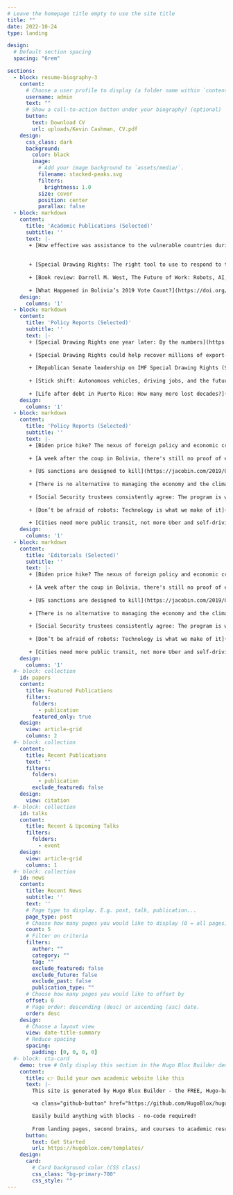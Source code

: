 ```yaml
---
# Leave the homepage title empty to use the site title
title: ""
date: 2022-10-24
type: landing

design:
  # Default section spacing
  spacing: "6rem"

sections:
  - block: resume-biography-3
    content:
      # Choose a user profile to display (a folder name within `content/authors/`)
      username: admin
      text: ""
      # Show a call-to-action button under your biography? (optional)
      button:
        text: Download CV
        url: uploads/Kevin Cashman, CV.pdf
    design:
      css_class: dark
      background:
        color: black
        image:
          # Add your image background to `assets/media/`.
          filename: stacked-peaks.svg
          filters:
            brightness: 1.0
          size: cover
          position: center
          parallax: false
  - block: markdown
    content:
      title: 'Academic Publications (Selected)'
      subtitle: ''
      text: |-
       + [How effective was assistance to the vulnerable countries during the pandemic? Comparing the Debt Service Suspension Initiative and Special Drawing Rights](http://dx.doi.org/10.61801/OUAESS.2023.1.19), with Lara Merling, *Ovidius University Annals, Economic Sciences Series*
        
       
       + [Special Drawing Rights: The right tool to use to respond to the pandemic and other challenges](https://doi.org/10.1080/05775132.2022.2134638), with coauthors, *Challenge* 
       
       + [Book review: Darrell M. West, The Future of Work: Robots, AI, and Automation](https://doi.org/10.4337/roke.2020.01.11) in *Review of Keynesian Economics*
       
       + [What Happened in Bolivia’s 2019 Vote Count?](https://doi.org/10.1080/05775132.2020.1711490), with coauthors, *Challenge*
    design:
      columns: '1'
  - block: markdown
    content:
      title: 'Policy Reports (Selected)'
      subtitle: ''
      text: |-
       + [Special Drawing Rights one year later: By the numbers](https://cepr.net/special-drawing-rights-one-year-later-by-the-numbers/), with Andrés Arauz, Center for Economic and Policy Research (CEPR)
       
       + [Special Drawing Rights could help recover millions of export-related US jobs, and create even more](https://cepr.net/report/special-drawing-rights-could-help-recover-millions-of-export-related-us-jobs-and-create-even-more/), CEPR
       
       + [Republican Senate leadership on IMF Special Drawing Rights (SDRs): A fact check](https://cepr.net/report/republican-senate-leadership-on-imf-special-drawing-rights-sdrs-a-fact-check/), with Mark Weisbrot, CEPR
       
       + [Stick shift: Autonomous vehicles, driving jobs, and the future of work](https://www.law.gwu.edu/sites/g/files/zaxdzs5421/files/downloads/Stick-Shift-Autonomous-Vehicles-Driving-Jobs-and-the-Future-of-Work.pdf), with coauthors, Center for Global Policy Solutions
       
       + [Life after debt in Puerto Rico: How many more lost decades?](https://cepr.net/report/life-after-debt-in-puerto-rico-how-many-more-lost-decades/), with coauthors, CEPR
    design:
      columns: '1'
  - block: markdown
    content:
      title: 'Policy Reports (Selected)'
      subtitle: ''
      text: |-
       + [Biden price hike? The nexus of foreign policy and economic crisis](https://responsiblestatecraft.org/2022/07/26/biden-price-hike-the-nexus-of-foreign-policy-and-economic-crisis/), *Responsible Statecraft*          
       
       + [A week after the coup in Bolivia, there's still no proof of electoral fraud](https://jacobin.com/2019/11/evo-morales-bolivia-coup-election-fraud-organization-of-american-states),*Jacobin* 
       
       + [US sanctions are designed to kill](https://jacobin.com/2019/09/us-iran-sanctions-donald-trump-iran-deal-oil-banks), with Cavan Kharrazian, *Jacobin* 
       
       + [There is no alternative to managing the economy and the climate](https://mronline.org/2019/05/16/there-is-no-alternative-to-managing-the-economy-and-the-climate/), *MR Online* 
       
       + [Social Security trustees consistently agree: The program is well-funded](https://www.commondreams.org/views/2019/05/06/social-security-trustees-consistently-agree-program-well-funded), with Adewale Maye, *Common Dreams* 
       
       + [Don’t be afraid of robots: Technology is what we make of it](https://www.nakedcapitalism.com/2017/11/dont-afraid-robots-technology-make.html), *Naked Capitalism*
       
       + [Cities need more public transit, not more Uber and self-driving cars](https://billmoyers.com/story/cities-need-public-transit-not-uber-self-driving-cars/), *BillMoyers.com*
    design:
      columns: '1'
  - block: markdown
    content:
      title: 'Editorials (Selected)'
      subtitle: ''
      text: |-
       + [Biden price hike? The nexus of foreign policy and economic crisis](https://responsiblestatecraft.org/2022/07/26/biden-price-hike-the-nexus-of-foreign-policy-and-economic-crisis/), *Responsible Statecraft*          
       
       + [A week after the coup in Bolivia, there's still no proof of electoral fraud](https://jacobin.com/2019/11/evo-morales-bolivia-coup-election-fraud-organization-of-american-states),*Jacobin* 
       
       + [US sanctions are designed to kill](https://jacobin.com/2019/09/us-iran-sanctions-donald-trump-iran-deal-oil-banks), with Cavan Kharrazian, *Jacobin* 
       
       + [There is no alternative to managing the economy and the climate](https://mronline.org/2019/05/16/there-is-no-alternative-to-managing-the-economy-and-the-climate/), *MR Online* 
       
       + [Social Security trustees consistently agree: The program is well-funded](https://www.commondreams.org/views/2019/05/06/social-security-trustees-consistently-agree-program-well-funded), with Adewale Maye, *Common Dreams* 
       
       + [Don’t be afraid of robots: Technology is what we make of it](https://www.nakedcapitalism.com/2017/11/dont-afraid-robots-technology-make.html), *Naked Capitalism*
       
       + [Cities need more public transit, not more Uber and self-driving cars](https://billmoyers.com/story/cities-need-public-transit-not-uber-self-driving-cars/), *BillMoyers.com*
    design:
      columns: '1'
  #- block: collection
    id: papers
    content:
      title: Featured Publications
      filters:
        folders:
          - publication
        featured_only: true
    design:
      view: article-grid
      columns: 2
  #- block: collection
    content:
      title: Recent Publications
      text: ""
      filters:
        folders:
          - publication
        exclude_featured: false
    design:
      view: citation
  #- block: collection
    id: talks
    content:
      title: Recent & Upcoming Talks
      filters:
        folders:
          - event
    design:
      view: article-grid
      columns: 1
  #- block: collection
    id: news
    content:
      title: Recent News
      subtitle: ''
      text: ''
      # Page type to display. E.g. post, talk, publication...
      page_type: post
      # Choose how many pages you would like to display (0 = all pages)
      count: 5
      # Filter on criteria
      filters:
        author: ""
        category: ""
        tag: ""
        exclude_featured: false
        exclude_future: false
        exclude_past: false
        publication_type: ""
      # Choose how many pages you would like to offset by
      offset: 0
      # Page order: descending (desc) or ascending (asc) date.
      order: desc
    design:
      # Choose a layout view
      view: date-title-summary
      # Reduce spacing
      spacing:
        padding: [0, 0, 0, 0]
  #- block: cta-card
    demo: true # Only display this section in the Hugo Blox Builder demo site
    content:
      title: 👉 Build your own academic website like this
      text: |-
        This site is generated by Hugo Blox Builder - the FREE, Hugo-based open source website builder trusted by 250,000+ academics like you.

        <a class="github-button" href="https://github.com/HugoBlox/hugo-blox-builder" data-color-scheme="no-preference: light; light: light; dark: dark;" data-icon="octicon-star" data-size="large" data-show-count="true" aria-label="Star HugoBlox/hugo-blox-builder on GitHub">Star</a>

        Easily build anything with blocks - no-code required!
        
        From landing pages, second brains, and courses to academic resumés, conferences, and tech blogs.
      button:
        text: Get Started
        url: https://hugoblox.com/templates/
    design:
      card:
        # Card background color (CSS class)
        css_class: "bg-primary-700"
        css_style: ""
---
```

